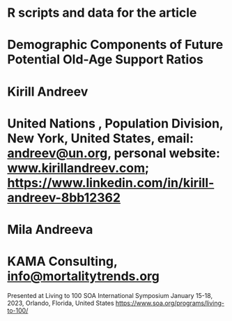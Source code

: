 # R scripts and data for the article

# Demographic Components of Future Potential Old-Age Support Ratios
 
# Kirill Andreev
# United Nations , Population Division, New York, United States, email: andreev@un.org, personal website: www.kirillandreev.com;  https://www.linkedin.com/in/kirill-andreev-8bb12362

# Mila Andreeva
# KAMA Consulting, info@mortalitytrends.org

Presented at Living to 100 SOA International Symposium
January 15-18, 2023, Orlando, Florida, United States
https://www.soa.org/programs/living-to-100/


